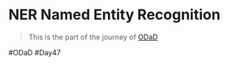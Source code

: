 # NER Named Entity Recognition

> This is the part of the journey of [ODaD](https://github.com/Zinwaiyan274/One-DS-a-day)

#ODaD
#Day47

